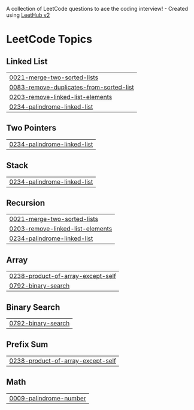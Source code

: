 A collection of LeetCode questions to ace the coding interview! - Created using [LeetHub v2](https://github.com/arunbhardwaj/LeetHub-2.0)
<!---LeetCode Topics Start-->
# LeetCode Topics
## Linked List
|  |
| ------- |
| [0021-merge-two-sorted-lists](https://github.com/WasayAamir/leetcode-solutions/tree/master/0021-merge-two-sorted-lists) |
| [0083-remove-duplicates-from-sorted-list](https://github.com/WasayAamir/leetcode-solutions/tree/master/0083-remove-duplicates-from-sorted-list) |
| [0203-remove-linked-list-elements](https://github.com/WasayAamir/leetcode-solutions/tree/master/0203-remove-linked-list-elements) |
| [0234-palindrome-linked-list](https://github.com/WasayAamir/leetcode-solutions/tree/master/0234-palindrome-linked-list) |
## Two Pointers
|  |
| ------- |
| [0234-palindrome-linked-list](https://github.com/WasayAamir/leetcode-solutions/tree/master/0234-palindrome-linked-list) |
## Stack
|  |
| ------- |
| [0234-palindrome-linked-list](https://github.com/WasayAamir/leetcode-solutions/tree/master/0234-palindrome-linked-list) |
## Recursion
|  |
| ------- |
| [0021-merge-two-sorted-lists](https://github.com/WasayAamir/leetcode-solutions/tree/master/0021-merge-two-sorted-lists) |
| [0203-remove-linked-list-elements](https://github.com/WasayAamir/leetcode-solutions/tree/master/0203-remove-linked-list-elements) |
| [0234-palindrome-linked-list](https://github.com/WasayAamir/leetcode-solutions/tree/master/0234-palindrome-linked-list) |
## Array
|  |
| ------- |
| [0238-product-of-array-except-self](https://github.com/WasayAamir/leetcode-solutions/tree/master/0238-product-of-array-except-self) |
| [0792-binary-search](https://github.com/WasayAamir/leetcode-solutions/tree/master/0792-binary-search) |
## Binary Search
|  |
| ------- |
| [0792-binary-search](https://github.com/WasayAamir/leetcode-solutions/tree/master/0792-binary-search) |
## Prefix Sum
|  |
| ------- |
| [0238-product-of-array-except-self](https://github.com/WasayAamir/leetcode-solutions/tree/master/0238-product-of-array-except-self) |
## Math
|  |
| ------- |
| [0009-palindrome-number](https://github.com/WasayAamir/leetcode-solutions/tree/master/0009-palindrome-number) |
<!---LeetCode Topics End-->